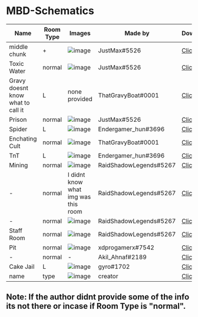 # MBD-Schematics
| Name | Room Type | Images | Made by | Download |
| ---- | --------- | ------ | ------- | -------- |
| middle chunk | + | ![image](https://github.com/Zero5G/MBD-Schematics/blob/main/Screenshots/JustMax/JustMax-type=+.png?raw=true) | JustMax#5526 | [Click here](https://github.com/Zero5G/MBD-Schematics/blob/main/Schematics/JustMax/middle2.schem?raw=true) |
| Toxic Water | normal | ![image](https://github.com/Zero5G/MBD-Schematics/blob/main/Screenshots/JustMax/toxicwater.png?raw=true) | JustMax#5526 | [Click here](https://github.com/Zero5G/MBD-Schematics/blob/main/Schematics/JustMax/toxic_water.schem?raw=true) |
| Gravy doesnt know what to call it | L | none provided | ThatGravyBoat#0001 | [Click here](https://github.com/Zero5G/MBD-Schematics/blob/main/Schematics/ThatGravyBoat/1-1corner_caged_chest.schem?raw=true) |
| Prison | normal | ![image](https://github.com/Zero5G/MBD-Schematics/blob/main/Screenshots/JustMax/prison.png?raw=true) | JustMax#5526 | [Click here](https://github.com/Zero5G/MBD-Schematics/blob/main/Schematics/JustMax/prison.schem?raw=true) |
| Spider | L | ![image](https://github.com/Zero5G/MBD-Schematics/blob/main/Screenshots/Endergamer_hun/spider.png?raw=true) | Endergamer_hun#3696 | [Click here](https://github.com/Zero5G/MBD-Schematics/blob/main/Schematics/Endergamer_hun/1_chunk_corner_spiders.schem?raw=true) |
| Enchating Cult | normal | ![image](https://github.com/Zero5G/MBD-Schematics/blob/main/Screenshots/ThatGravyBoat/ench-cult.png?raw=true) | ThatGravyBoat#0001 | [Click here](https://github.com/Zero5G/MBD-Schematics/blob/main/Schematics/ThatGravyBoat/1-1enchanting_cult.schem?raw=true) |
| TnT | L | ![image](https://github.com/Zero5G/MBD-Schematics/blob/main/Screenshots/Endergamer_hun/tnt.jpg?raw=true) | Endergamer_hun#3696 | [Click here](https://github.com/Zero5G/MBD-Schematics/blob/main/Schematics/Endergamer_hun/tnt_X_room.schem?raw=true) |
| Mining | normal | ![image](https://github.com/Zero5G/MBD-Schematics/blob/main/Screenshots/RaidShadowLegends/mining.png?raw=true) | RaidShadowLegends#5267 | [Click here](https://github.com/Zero5G/MBD-Schematics/blob/main/Schematics/RaidShadowLegends/Dungeon_Room_Mining_Themed.schem?raw=true) |
| - | normal | I didnt know what img was this room  | RaidShadowLegends#5267 | [Click here](https://github.com/Zero5G/MBD-Schematics/blob/main/Schematics/RaidShadowLegends/dungeon_room_3.schem?raw=true) |
| - | normal | ![image](https://github.com/Zero5G/MBD-Schematics/blob/main/Screenshots/RaidShadowLegends/1.png?raw=true) | RaidShadowLegends#5267 | [Click here](https://github.com/Zero5G/MBD-Schematics/blob/main/Schematics/RaidShadowLegends/dungeon_room_4.schem?raw=true) |
| Staff Room | normal | ![image](https://github.com/Zero5G/MBD-Schematics/blob/main/Screenshots/RaidShadowLegends/staffroom.png?raw=true) | RaidShadowLegends#5267 | [Click here](https://github.com/Zero5G/MBD-Schematics/blob/main/Schematics/RaidShadowLegends/dungeon_room_5.schem?raw=true) |
| Pit | normal | ![image](https://github.com/Zero5G/MBD-Schematics/blob/main/Screenshots/xdprogamer/pit.png?raw=true) | xdprogamerx#7542 | [Click here](https://github.com/Zero5G/MBD-Schematics/blob/main/Schematics/xdprogamer/Pit.schem?raw=true) |
| - | normal | - | Akil_Ahnaf#2189 | [Click here](https://github.com/Zero5G/MBD-Schematics/blob/main/Schematics/Akil_Ahnaf/moul_berry_dungeons_room_1x1_v2.schem?raw=true) |
| Cake Jail | L | ![image](https://github.com/Zero5G/MBD-Schematics/blob/main/Screenshots/gyro/cake.png?raw=true) | gyro#1702 | [Click here](https://github.com/Zero5G/MBD-Schematics/blob/main/Schematics/gyro/room_cake_jail.schem?raw=true) |
| name | type | ![image]() | creator | [Click here]() |

## Note: If the author didnt provide some of the info its not there or incase if Room Type is "normal".